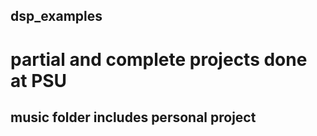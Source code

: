 ## dsp_examples

# partial and complete projects done at PSU

## music folder includes personal project
